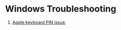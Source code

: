 # Windows Troubleshooting

1. [Apple keyboard PIN issue](https://github.com/ibrahima1289/troubleshooting/blob/main/Windows10/apple-keyboard.md).
